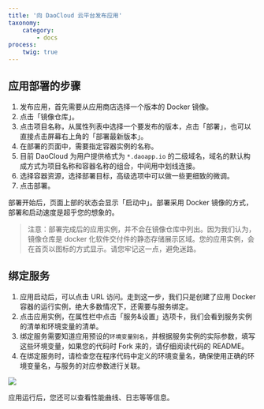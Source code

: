 ```yaml
---
title: '向 DaoCloud 云平台发布应用'
taxonomy:
    category:
        - docs
process:
    twig: true
---
```


<!-- 
部署到 daocloud 分三个步骤完成
支持 http web 应用，和 tcp 应用

1. 设置运行环境
选择应用名称，如果是 web 应用，名称将成为 URL 的一部分
确认镜像名称，和 tag
选择运行环境，包括容器规格，数据中心的位置

2. 进行基础设置
端口选择，根据 dockerfile 中的 expose 命令，列出所有端口
每个实例只能暴露一个端口，http 或者 tcp 端口
请在列表中选择
服务绑定，通过环境变量完成，设置环境变量的别名
Volume 绑定，设置 volume 的映射路径
自定义环境变量，包括 yml 导入的方式（可以设定测试环境，和生产环境的区别）

3. 进行高级设置
部署后启动
容器服务协议选择
容器个数
－ http 负载均行
－ tcp 有状态应用，需要仔细考虑，如果采用多实例，需要使用共享存储的 volume，或者设置为只读的模式
启动命令

4. 启动完成后的页面
查看容器状态
URL 或 IP 地址
日志输出

下面进入容器应用配置章节

-->


## 应用部署的步骤

1. 发布应用，首先需要从应用商店选择一个版本的 Docker 镜像。
2. 点击「镜像仓库」。
3. 点击项目名称，从属性列表中选择一个要发布的版本，点击「部署」，也可以直接点击屏幕右上角的「部署最新版本」。
4. 在部署的页面中，需要指定容器实例的名称。
5. 目前 DaoCloud 为用户提供格式为 `*.daoapp.io` 的二级域名，域名的默认构成方式为项目名称和容器名称的组合，中间用中划线连接。
6. 选择容器资源，选择部署目标，高级选项中可以做一些更细致的微调。
7. 点击部署。

部署开始后，页面上部的状态会显示「启动中」。部署采用 Docker 镜像的方式，部署和启动速度是超乎您的想象的。

> 注意：部署完成后的应用实例，并不会在镜像仓库中列出。因为我们认为，镜像仓库是 docker 化软件交付件的静态存储展示区域。您的应用实例，会在首页以图标的方式显示。请您牢记这一点，避免迷路。

## 绑定服务

1. 应用启动后，可以点击 URL 访问。走到这一步，我们只是创建了应用 Docker 容器的运行实例，绝大多数情况下，还需要与服务绑定。
2. 点击应用实例，在属性栏中点击「服务&设置」选项卡，我们会看到服务实例的清单和环境变量的清单。
3. 绑定服务需要知道应用预设的`环境变量别名`，并根据服务实例的实际参数，填写这些环境变量，如果您的代码时 Fork 来的，请仔细阅读代码的 README。
4. 在绑定服务时，请检查您在程序代码中定义的环境变量名，确保使用正确的环境变量名，与服务的对应参数进行关联。

![](http://blog.daocloud.io/wp-content/uploads/2015/03/55.jpg)

应用运行后，您还可以查看性能曲线、日志等等信息。
